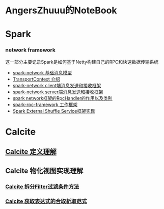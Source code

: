 # AngersZhuuu的NoteBook


# Spark

### network framework

这一部分主要记录Spark是如何基于Netty构建自己的RPC和快速数据传输系统

 * [spark-network 基础消息模型](spark/network/(001)spark-network-message.html)
 * [TransportContext 介绍](spark/network/(002)spark-network-TransportContext.html)
 * [spark-network client端消息发送和接收框架](spark/network/(003)spark-network-client-recv-send.html)
 * [spark-network server端消息发送和接收框架](spark/network/(004)spark-network-server-recv-send.html)
 * [spark network框架的RpcHandler的作用以及类别](spark/network/(005)spark-network-rpchandler.html)
 * [spark-rpc-framework 工作框架](spark/network/(006)spark-network-rpc-frame.html)
 * [Spark External Shuffle Service框架实现](spark/network/(007)spark-network-external-shuffle.html)
 
 
 
 # Calcite
 
 ## [Calcite 定义理解](calcite/definition/class-definition.md)
 ## Calcite 物化视图实现理解
 ### [Calcite 拆分Filter过滤条件方法](calcite/tips/拆分过滤条件.md)
 ### [Calcite 获取表达式的合取析取范式](calcite/tips/获取表达式的合取范式和析取范式.md)